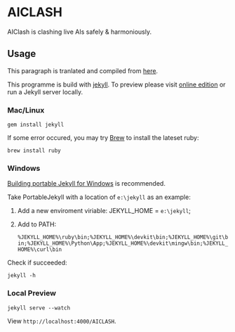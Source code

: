AICLASH
=======

AIClash is clashing live AIs safely &amp; harmoniously. 

## Usage

This paragraph is tranlated and compiled from [here](https://github.com/fex-team/fex-team.github.io/blob/master/README.md). 

This programme is build with [jekyll](http://jekyllrb.com/). To preview please visit [online edition](http://simonmysun.github.io/AICLASH) or run a Jekyll server locally. 

### Mac/Linux

    gem install jekyll

If some error occured, you may try [Brew](http://brew.sh/) to install the lateset ruby: 

    brew install ruby

### Windows

[Building portable Jekyll for Windows](http://www.madhur.co.in/blog/2013/07/20/buildportablejekyll.html) is recommended. 

Take PortableJekyll with a location of `e:\jekyll` as an example: 

1. Add a new enviroment viriable: JEKYLL_HOME = `e:\jekyll`;
1. Add to PATH: 

	`%JEKYLL_HOME%\ruby\bin;%JEKYLL_HOME%\devkit\bin;%JEKYLL_HOME%\git\bin;%JEKYLL_HOME%\Python\App;%JEKYLL_HOME%\devkit\mingw\bin;%JEKYLL_HOME%\curl\bin`

Check if succeeded: 
	
	jekyll -h 

### Local Preview

    jekyll serve --watch

View `http://localhost:4000/AICLASH`. 